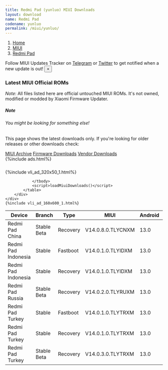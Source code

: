 ```yaml
---
title: Redmi Pad (yunluo) MIUI Downloads
layout: download
name: Redmi Pad
codename: yunluo
permalink: /miui/yunluo/
---
```

<nav aria-label="breadcrumb">
    <ol class="breadcrumb">
        <li class="breadcrumb-item"><a href="/">Home</a></li>
        <li class="breadcrumb-item"><a href="/miui/">MIUI</a></li>
        <li class="breadcrumb-item active" aria-current="page"><a href="/miui/yunluo/">Redmi Pad</a></li>
    </ol>
</nav>
<div class="alert alert-primary alert-dismissible fade show" role="alert">
    Follow MIUI Updates Tracker on <a href="https://t.me/MIUIUpdatesTracker" class="alert-link">Telegram</a>
     or <a href="https://twitter.com/MiFwUpdater" class="alert-link">Twitter</a> to get notified when a new update is out!
    <button type="button" class="close" data-dismiss="alert" aria-label="Close">
        <span aria-hidden="true">&times;</span>
    </button>
</div>

### Latest MIUI Official ROMs
*Note*: All files listed here are official untouched MIUI ROMs. It's not owned, modified or modded by Xiaomi Firmware Updater.
<div class="card">
  <div class="card-body">
    <h5 class="card-title">Note</h5>
    <h6 class="card-subtitle mb-2 text-muted">You might be looking for something else!</h6>
    <p class="card-text">This page shows the latest downloads only.
     If you're looking for older releases or other downloads check:</p>
    <a href="/archive/miui/yunluo/" class="card-link">MIUI Archive</a>
    <a href="/firmware/yunluo/" class="card-link">Firmware Downloads</a>
    <a href="/vendor/yunluo/" class="card-link">Vendor Downloads</a>
  </div>
</div>
{%include ads.html%}
<div class="row justify-content-center">
    <div class="col-10">
        <div class="table-responsive-md" style="margin-top: 25px;">
            {%include vli_ad_320x50_1.html%}
            <table id="miui" class="display dt-responsive nowrap compact table table-striped table-hover table-sm">
                <thead class="thead-dark">
                    <tr>
                        <th data-ref="device">Device</th>
                        <th data-ref="branch">Branch</th>
                        <th data-ref="type">Type</th>
                        <th data-ref="miui">MIUI</th>
                        <th data-ref="android">Android</th>
                        <th data-ref="size">Size</th>
                        <th data-ref="size">Date</th>
                        <th data-ref="link">Link</th>
                    </tr>
                </thead>
                <tbody>
                <tr><td>Redmi Pad China</td><td>Stable Beta</td><td>Recovery</td><td>V14.0.8.0.TLYCNXM</td><td>13.0</td><td>4.2 GB</td><td>2023-10-31</td><td><a href="/miui/yunluo/stable beta/V14.0.8.0.TLYCNXM/">Download</a></td></tr>
<tr><td>Redmi Pad Indonesia</td><td>Stable</td><td>Fastboot</td><td>V14.0.1.0.TLYIDXM</td><td>13.0</td><td>4.5 GB</td><td>2023-04-14</td><td><a href="/miui/yunluo/stable/V14.0.1.0.TLYIDXM/">Download</a></td></tr>
<tr><td>Redmi Pad Indonesia</td><td>Stable</td><td>Recovery</td><td>V14.0.1.0.TLYIDXM</td><td>13.0</td><td>4.0 GB</td><td>2023-04-23</td><td><a href="/miui/yunluo/stable/V14.0.1.0.TLYIDXM/">Download</a></td></tr>
<tr><td>Redmi Pad Russia</td><td>Stable Beta</td><td>Recovery</td><td>V14.0.2.0.TLYRUXM</td><td>13.0</td><td>3.9 GB</td><td>2023-08-09</td><td><a href="/miui/yunluo/stable beta/V14.0.2.0.TLYRUXM/">Download</a></td></tr>
<tr><td>Redmi Pad Turkey</td><td>Stable</td><td>Fastboot</td><td>V14.0.1.0.TLYTRXM</td><td>13.0</td><td>4.5 GB</td><td>2023-04-25</td><td><a href="/miui/yunluo/stable/V14.0.1.0.TLYTRXM/">Download</a></td></tr>
<tr><td>Redmi Pad Turkey</td><td>Stable</td><td>Recovery</td><td>V14.0.1.0.TLYTRXM</td><td>13.0</td><td>3.9 GB</td><td>2023-05-06</td><td><a href="/miui/yunluo/stable/V14.0.1.0.TLYTRXM/">Download</a></td></tr>
<tr><td>Redmi Pad Turkey</td><td>Stable Beta</td><td>Recovery</td><td>V14.0.3.0.TLYTRXM</td><td>13.0</td><td>3.9 GB</td><td>2023-12-27</td><td><a href="/miui/yunluo/stable beta/V14.0.3.0.TLYTRXM/">Download</a></td></tr>

                </tbody>
                <script>loadMiuiDownloads()</script>
            </table>
        </div>
    </div>
    {%include vli_ad_160x600_1.html%}
</div>
